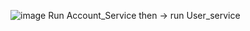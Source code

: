 ![image](https://github.com/vicute0707/tuan7_retry_in_resilien4j/assets/122417490/b12824fb-a5e4-41a0-907d-acbc5854e81b)
Run Account_Service then -> run User_service
